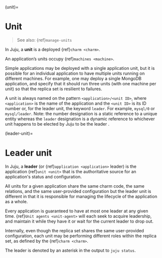 (unit)=
# Unit

> See also: {ref}`manage-units`

In Juju, a **unit** is a deployed {ref}`charm <charm>`.

<!--
  running instance of an {ref}`application <application>`. 
-->

An application’s units occupy {ref}`machines <machine>`. 

Simple applications may be deployed with a single application unit, but it is possible for an individual application to have multiple units running on different machines. For example, one may deploy a single MongoDB application, and specify that it should run three units (with one machine per unit) so that the replica set is resilient to failures. 


<!--
This is represented in the diagram below:

![units](https://assets.ubuntu.com/v1/244e4890-juju-machine-units.png)
-->

A unit is always named on the pattern `<application>/<unit ID>`, where `<application>` is the name of the application and the `<unit ID>` is its ID number or, for the leader unit, the keyword `leader`. For example, `mysql/0` or `mysql/leader`. Note: the number designation is a static reference to a unique entity whereas the `leader` designation is a dynamic reference to whichever unit happens to be elected by Juju to be the leader . 


<!--CHECK AND ADD: An application unit is the smallest entity managed by Juju.-->

(leader-unit)=
# Leader unit

<!--TODO: Rewrite to improve perspicuity.-->

In Juju, a **leader** (or {ref}`application <application>` leader) is the application {ref}`unit <unit>` that is the authoritative source for an application's status and configuration. 

All units for a given application share the same charm code, the same relations, and the same user-provided configuration but the leader unit is different in that it is responsible for managing the lifecycle of the application as a whole. 

Every application is guaranteed to have at most one leader at any given time. {ref}`Unit agents <unit-agent>` will each seek to acquire leadership, and maintain it while they have it or wait for the current leader to drop out. 

Internally, even though the replica set shares the same user-provided configuration, each unit may be performing different roles within the replica set, as defined by the {ref}`charm <charm>`.

The leader is denoted by an asterisk in the output to `juju status`.
